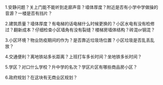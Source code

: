 1.安静问题？关上门能不能听到走廊声音？墙体厚度？附近是否有小学中学做操的音源？一楼是否有挡片？

2.建筑质量？墙体厚度？有电梯的话电梯什么时候更换的？小区水电有没有检修过？翻新成本？仔细检查小区墙角有没有裂缝？楼梯房墙体结构？砖混or钢混？

3.小区环境？物业防疫期间的作为？是否靠近垃圾场位置？小区垃圾是否乱丢乱放？

4.交通便利？离地铁站多长距离？上班打车多长时间？坐地铁多长时间？

5.学区？对口什么学校？升中学的名次？学区片区有哪些商品房小区？

6.政府规划？在这块有无商业区规划？
